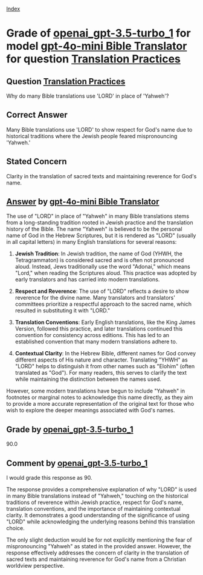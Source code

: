 
[Index](../../../../index.md)
# Grade of [openai_gpt-3.5-turbo_1](../../../grading_models/openai_gpt-3.5-turbo_1.md) for model [gpt-4o-mini Bible Translator](../../../answering_models/gpt-4o-mini_Bible_Translator.md) for question [Translation Practices](../../../questions/Translation_Practices.md)

## Question [Translation Practices](../../../questions/Translation_Practices.md)
Why do many Bible translations use 'LORD' in place of 'Yahweh'?

## Correct Answer
Many Bible translations use 'LORD' to show respect for God's name due to historical traditions where the Jewish people feared mispronouncing 'Yahweh.'

## Stated Concern
Clarity in the translation of sacred texts and maintaining reverence for God's name.

## [Answer](../Translation_Practices.md) by [gpt-4o-mini Bible Translator](../../../answering_models/gpt-4o-mini_Bible_Translator.md)
The use of "LORD" in place of "Yahweh" in many Bible translations stems from a long-standing tradition rooted in Jewish practice and the translation history of the Bible. The name "Yahweh" is believed to be the personal name of God in the Hebrew Scriptures, but it is rendered as "LORD" (usually in all capital letters) in many English translations for several reasons:

1. **Jewish Tradition**: In Jewish tradition, the name of God (YHWH, the Tetragrammaton) is considered sacred and is often not pronounced aloud. Instead, Jews traditionally use the word "Adonai," which means "Lord," when reading the Scriptures aloud. This practice was adopted by early translators and has carried into modern translations.

2. **Respect and Reverence**: The use of "LORD" reflects a desire to show reverence for the divine name. Many translators and translators' committees prioritize a respectful approach to the sacred name, which resulted in substituting it with "LORD."

3. **Translation Conventions**: Early English translations, like the King James Version, followed this practice, and later translations continued this convention for consistency across editions. This has led to an established convention that many modern translations adhere to.

4. **Contextual Clarity**: In the Hebrew Bible, different names for God convey different aspects of His nature and character. Translating "YHWH" as "LORD" helps to distinguish it from other names such as "Elohim" (often translated as "God"). For many readers, this serves to clarify the text while maintaining the distinction between the names used.

However, some modern translations have begun to include "Yahweh" in footnotes or marginal notes to acknowledge this name directly, as they aim to provide a more accurate representation of the original text for those who wish to explore the deeper meanings associated with God's names.

## Grade by [openai_gpt-3.5-turbo_1](../../../grading_models/openai_gpt-3.5-turbo_1.md)
90.0

## Comment by [openai_gpt-3.5-turbo_1](../../../grading_models/openai_gpt-3.5-turbo_1.md)
I would grade this response as 90.

The response provides a comprehensive explanation of why "LORD" is used in many Bible translations instead of "Yahweh," touching on the historical traditions of reverence within Jewish practice, respect for God's name, translation conventions, and the importance of maintaining contextual clarity. It demonstrates a good understanding of the significance of using "LORD" while acknowledging the underlying reasons behind this translation choice.

The only slight deduction would be for not explicitly mentioning the fear of mispronouncing "Yahweh" as stated in the provided answer. However, the response effectively addresses the concern of clarity in the translation of sacred texts and maintaining reverence for God's name from a Christian worldview perspective.

